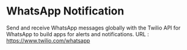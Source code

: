 # WhatsApp Notification
Send and receive WhatsApp messages globally with the Twilio API for WhatsApp to build apps for alerts and notifications.
URL : https://www.twilio.com/whatsapp
